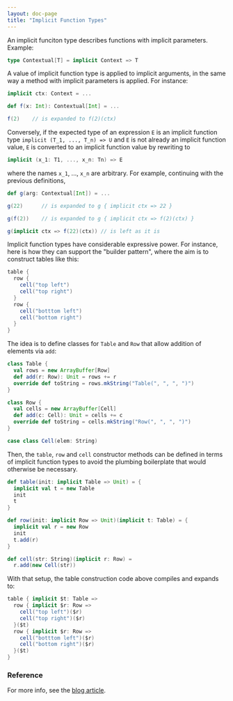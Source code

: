 ```yaml
---
layout: doc-page
title: "Implicit Function Types"
---
```


An implicit funciton type describes functions with implicit parameters. Example:
```scala
type Contextual[T] = implicit Context => T
```
A value of implicit function type is applied to implicit arguments, in
the same way a method with implicit parameters is applied. For instance:
```scala
implicit ctx: Context = ...

def f(x: Int): Contextual[Int] = ...

f(2)    // is expanded to f(2)(ctx)
```
Conversely, if the expected type of an expression `E` is an implicit
function type `implicit (T_1, ..., T_n) => U` and `E` is not already an
implicit function value, `E` is converted to an implicit function value
by rewriting to
```scala
implicit (x_1: T1, ..., x_n: Tn) => E
```
where the names `x_1`, ..., `x_n` are arbitrary. For example, continuing
with the previous definitions,
```scala
def g(arg: Contextual[Int]) = ...

g(22)      // is expanded to g { implicit ctx => 22 }

g(f(2))    // is expanded to g { implicit ctx => f(2)(ctx) }

g(implicit ctx => f(22)(ctx)) // is left as it is
```
Implicit function types have considerable expressive power. For
instance, here is how they can support the "builder pattern", where
the aim is to construct tables like this:
```scala
table {
  row {
    cell("top left")
    cell("top right")
  }
  row {
    cell("botttom left")
    cell("bottom right")
  }
}
```
The idea is to define classes for `Table` and `Row` that allow
addition of elements via `add`:
```scala
class Table {
  val rows = new ArrayBuffer[Row]
  def add(r: Row): Unit = rows += r
  override def toString = rows.mkString("Table(", ", ", ")")
}

class Row {
  val cells = new ArrayBuffer[Cell]
  def add(c: Cell): Unit = cells += c
  override def toString = cells.mkString("Row(", ", ", ")")
}

case class Cell(elem: String)
```
Then, the `table`, `row` and `cell` constructor methods can be defined
in terms of implicit function types to avoid the plumbing boilerplate
that would otherwise be necessary.
```scala
def table(init: implicit Table => Unit) = {
  implicit val t = new Table
  init
  t
}

def row(init: implicit Row => Unit)(implicit t: Table) = {
  implicit val r = new Row
  init
  t.add(r)
}

def cell(str: String)(implicit r: Row) =
  r.add(new Cell(str))
```
With that setup, the table construction code above compiles and expands to:
```scala
table { implicit $t: Table =>
  row { implicit $r: Row =>
    cell("top left")($r)
    cell("top right")($r)
  }($t)
  row { implicit $r: Row =>
    cell("botttom left")($r)
    cell("bottom right")($r)
  }($t)
}
```
### Reference

For more info, see the [blog article](https://www.scala-lang.org/blog/2016/12/07/implicit-function-types.html).
